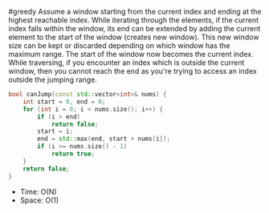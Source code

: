 #greedy
Assume a window starting from the current index and ending at the highest reachable index.
While iterating through the elements, if the current index falls within the window, its end can be extended by adding the current element to the start of the window (creates new window).
This new window size can be kept or discarded depending on which window has the maximum range.
The start of the window now becomes the current index.
While traversing, if you encounter an index which is outside the current window, then you cannot reach the end as you're trying to access an index outside the jumping range.
```cpp
bool canJump(const std::vector<int>& nums) {
	int start = 0, end = 0;
	for (int i = 0; i < nums.size(); i++) {
		if (i > end)
			return false;
		start = i;
		end = std::max(end, start + nums[i]);
		if (i >= nums.size() - 1)
			return true;
	}
	return false;
}
```
- Time: O(N)
- Space: O(1)